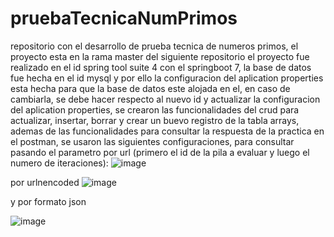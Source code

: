 # pruebaTecnicaNumPrimos
repositorio con el desarrollo de prueba tecnica de numeros primos, el proyecto esta en la rama master del siguiente repositorio
el proyecto fue realizado en el id spring tool suite 4 con el springboot 7, la base de datos fue hecha en el id mysql y por ello la configuracion del 
aplication properties esta hecha para que la base de datos este alojada en el, en caso de cambiarla, se debe hacer respecto al nuevo id y actualizar la configuracion del
aplication properties,
se crearon las funcionalidades del crud para actualizar, insertar, borrar y crear un buevo registro de la tabla arrays, ademas de las funcionalidades para consultar la respuesta
de la practica en el postman, se usaron las siguientes configuraciones, para consultar pasando el parametro por url (primero el id de la pila a evaluar y luego el numero de iteraciones):
![image](https://user-images.githubusercontent.com/107932863/174833287-d22fe232-edba-4c8a-ac69-4c2de85915f2.png)

por urlnencoded
![image](https://user-images.githubusercontent.com/107932863/174833648-2e3b0f8c-f613-42dc-b48f-38ecb99eb538.png)

y por formato json 

![image](https://user-images.githubusercontent.com/107932863/174833836-4562db31-17c1-4ffa-8337-83b262904f64.png)
 
